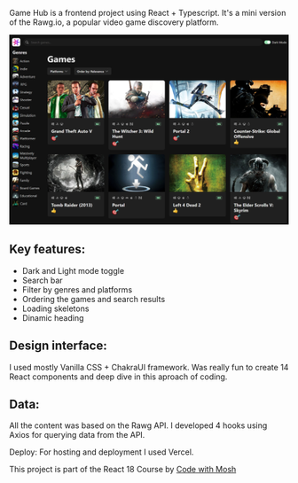 Game Hub is a frontend project using React + Typescript.
It's a mini version of the Rawg.io, a popular video game discovery platform.

![Game Hub: React + Typescript](/src/assets/documentation/gamehub.png)

## Key features:

- Dark and Light mode toggle
- Search bar
- Filter by genres and platforms
- Ordering the games and search results
- Loading skeletons
- Dinamic heading

## Design interface:

I used mostly Vanilla CSS + ChakraUI framework.
Was really fun to create 14 React components and deep dive in this aproach of coding.

## Data:

All the content was based on the Rawg API.
I developed 4 hooks using Axios for querying data from the API.

Deploy:
For hosting and deployment I used Vercel.

This project is part of the React 18 Course by [Code with Mosh](https://codewithmosh.com/)
